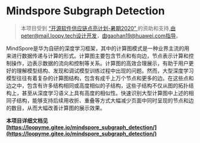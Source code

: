 # Mindspore Subgraph Detection

> 本项目受到 [“开源软件供应链点亮计划-暑期2020” ](https://isrc.iscas.ac.cn/summer2020/#/index) 的资助和支持,由peter@mail.loopy.tech设计开发，由gaohan19@huawei.com指导。

MindSpore是华为自研的深度学习框架，其中的计算图模式是一种业界主流的用来进行数据传递与计算的形式。计算图主要包含节点和有向边，节点表示计算和控制操作，边表示数据的流向和控制等关系。计算图的高效合理展示，有助于用户更好的理解模型结构、发现和调试模型训练过程中出现的问题。然而，大型深度学习模型往往有着复杂的计算图结构，包含有成千上万个节点和更多的边。在这些点和边之中，包含有许多结构相同或高度相似的子结构，这些子结构不仅从图的拓扑结构上，甚至从深度学习语义上具有高度的相似性。快速识别大型计算图中上述的相同子结构，能够支持后续用收折、重叠等方式大幅减少页面中同时呈现的节点和边的数目，从而大幅改善计算图的展示效果。

**本项目详细文档见[https://loopyme.gitee.io/mindspore_subgraph_detection/](https://loopyme.gitee.io/mindspore_subgraph_detection/)**